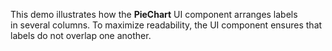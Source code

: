 This demo illustrates how the **PieChart** UI component arranges labels in&nbsp;several columns. To&nbsp;maximize readability, the UI component ensures that labels do&nbsp;not overlap one another.